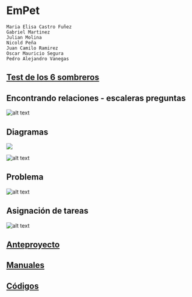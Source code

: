 # EmPet
```
Maria Elisa Castro Fuñez 
Gabriel Martinez
Julian Molina 
Nicold Peña 
Juan Camilo Ramirez
Oscar Mauricio Segura 
Pedro Alejandro Vanegas 
```

## [Test de los 6 sombreros](https://github.com/pavanegasg/Sistemas-Embebidos/tree/master/Documentos/Test%20de%20los%206%20sombreros)

## Encontrando relaciones - escaleras preguntas 

![alt text](https://raw.githubusercontent.com/pavanegasg/Sistemas-Embebidos/master/Documentos/ideas.png)

## Diagramas 

![](https://raw.githubusercontent.com/pavanegasg/Sistemas-Embebidos/master/Documentos/diagrama1.jpeg)

![alt text](https://raw.githubusercontent.com/pavanegasg/Sistemas-Embebidos/master/Documentos/diagrama2.jpeg)

## Problema 

![alt text](https://raw.githubusercontent.com/pavanegasg/Sistemas-Embebidos/master/Documentos/problema.png)

## Asignación de tareas 

![alt text](https://raw.githubusercontent.com/pavanegasg/Sistemas-Embebidos/master/Documentos/asignacion.PNG)


## [Anteproyecto](https://github.com/pavanegasg/Sistemas-Embebidos/blob/master/Documentos/Anteproyecto_embebidos.pdf) 

## [Manuales](https://github.com/pavanegasg/Sistemas-Embebidos/tree/master/Manuales)

## [Códigos](https://github.com/pavanegasg/Sistemas-Embebidos/tree/master/codigos)
